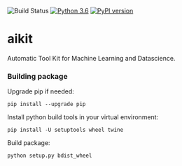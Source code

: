 ![Build Status](https://travis-ci.org/societe-generale/aikit.svg?branch=master)
[![Python 3.6](https://img.shields.io/badge/python-3.6-blue.svg)](https://github.com/societe-generale/aikit)
[![PyPI version](https://badge.fury.io/py/aikit.svg)](https://badge.fury.io/py/aikit)

# aikit
Automatic Tool Kit for Machine Learning and Datascience.


### Building package

Upgrade pip if needed:
```
pip install --upgrade pip
```

Install python build tools in your virtual environment:
```
pip install -U setuptools wheel twine
```

Build package:
```
python setup.py bdist_wheel
```
